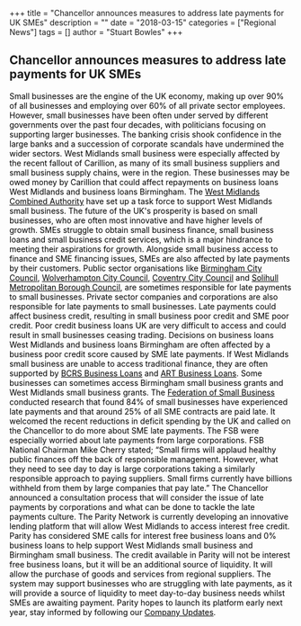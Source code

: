 +++
title = "Chancellor announces measures to address late payments for UK SMEs"
description = ""
date = "2018-03-15"
categories = ["Regional News"]
tags = []
author = "Stuart Bowles"
+++


## Chancellor announces measures to address late payments for UK SMEs


<span style="color: #000000;">Small businesses are the engine of the UK economy, making up over 90% of all businesses and employing over 60% of all private sector employees. However, small businesses have been often under served by different governments over the past four decades, with politicians focusing on supporting larger businesses. The banking crisis shook confidence in the large banks and a succession of corporate scandals have undermined the wider sectors. West Midlands small business were especially affected by the recent fallout of Carillion, as many of its small business suppliers and small business supply chains, were in the region.  These businesses may be owed money by Carillion that could affect repayments on business loans West Midlands and business loans Birmingham. The <a href="https://www.wmca.org.uk/news/west-midlands-combined-authority-joins-carillion-support-task-force/" style="color: #000000;">West Midlands Combined Authority</a> have set up a task force to support West Midlands small business. The future of the UK's prosperity is based on small businesses, who are often most innovative and have higher levels of growth.</span>
<span style="color: #000000;">SMEs struggle to obtain small business finance, small business loans and small business credit services, which is a major hindrance to meeting their aspirations for growth. Alongside small business access to finance and SME financing issues, SMEs are also affected by late payments by their customers. Public sector organisations like <a href="https://www.birmingham.gov.uk/" style="color: #000000;">Birmingham City Council</a>, <a href="http://www.wolverhampton.gov.uk/" style="color: #000000;">Wolverhampton City Council</a>, <a href="https://www.coventry.gov.uk/" style="color: #000000;">Coventry City Council</a> and <a href="http://www.solihull.gov.uk/" style="color: #000000;">Solihull Metropolitan Borough Council</a>, are sometimes responsible for late payments to small businesses. Private sector companies and corporations are also responsible for late payments to small businesses. Late payments could affect business credit, resulting in small business poor credit and SME poor credit. Poor credit business loans UK are very difficult to access and could result in small businesses ceasing trading. Decisions on business loans West Midlands and business loans Birmingham are often affected by a business poor credit score caused by SME late payments. If West Midlands small business are unable to access traditional finance, they are often supported by <a href="https://bcrs.org.uk/" style="color: #000000;">BCRS Business Loans</a> and <a href="http://artbusinessloans.co.uk/" style="color: #000000;">ART Business Loans</a>. Some businesses can sometimes access Birmingham small business grants and West Midlands small business grants.</span>
<span style="color: #000000;">The <a href="https://www.fsb.org.uk/" style="color: #000000;">Federation of Small Business</a> conducted research that found 84% of small businesses have experienced late payments and that around 25% of all SME contracts are paid late. It welcomed the recent reductions in deficit spending by the UK and called on the Chancellor to do more about SME late payments. The FSB were especially worried about late payments from large corporations. FSB National Chairman Mike Cherry stated; “Small firms will applaud healthy public finances off the back of responsible management. However, what they need to see day to day is large corporations taking a similarly responsible approach to paying suppliers. Small firms currently have billions withheld from them by large companies that pay late.” The Chancellor announced a consultation process that will consider the issue of late payments by corporations and what can be done to tackle the late payments culture.</span>
<span style="color: #000000;">The Parity Network is currently developing an innovative lending platform that will allow West Midlands to access interest free credit. Parity has considered SME calls for interest free business loans and 0% business loans to help support West Midlands small business and Birmingham small business. The credit available in Parity will not be interest free business loans, but it will be an additional source of liquidity. It will allow the purchase of goods and services from regional suppliers. The system may support businesses who are struggling with late payments, as it will provide a source of liquidity to meet day-to-day business needs whilst SMEs are awaiting payment. Parity hopes to launch its platform early next year, stay informed by following our <a href="https://parity.network/company-news/" style="color: #000000;">Company Updates</a>.</span>
